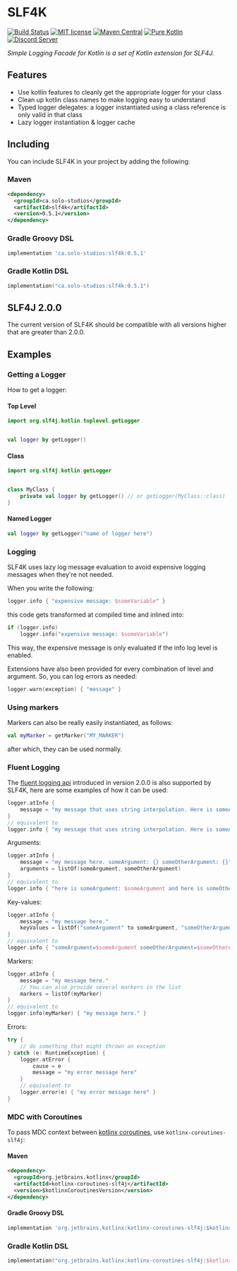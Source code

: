 # SLF4K

[![Build Status](https://img.shields.io/jenkins/build?jobUrl=https%3A%2F%2Fci.solo-studios.ca%2Fjob%2Fsolo-studios%2Fjob%2FSLF4K%2F&style=for-the-badge)](https://ci.solo-studios.ca/job/solo-studios/job/SLF4K/)
[![MIT license](https://img.shields.io/badge/License-MIT-blue.svg?style=for-the-badge)](LICENSE)
[![Maven Central](https://img.shields.io/maven-central/v/ca.solo-studios/slf4k.svg?style=for-the-badge&label=Maven%20Central)](https://search.maven.org/search?q=g:ca.solo-studios%20a:slf4k)
[![Pure Kotlin](https://img.shields.io/badge/100%25-kotlin-blue.svg?style=for-the-badge)](https://kotlinlang.org/)
[![Discord Server](https://img.shields.io/discord/871114669761372221?color=7389D8&label=Discord&logo=discord&logoColor=8fa3ff&style=for-the-badge)](https://discord.solo-studios.ca)

*Simple Logging Facade for Kotlin is a set of Kotlin extension for SLF4J.*

## Features

- Use kotlin features to cleanly get the appropriate logger for your class
- Clean up kotlin class names to make logging easy to understand
- Typed logger delegates: a logger instantiated using a class reference is only valid in that class
- Lazy logger instantiation & logger cache

## Including

You can include SLF4K in your project by adding the following:

### Maven

```xml
<dependency>
  <groupId>ca.solo-studios</groupId>
  <artifactId>slf4k</artifactId>
  <version>0.5.1</version>
</dependency>
```

### Gradle Groovy DSL

```groovy
implementation 'ca.solo-studios:slf4k:0.5.1'
```

### Gradle Kotlin DSL

```kotlin
implementation("ca.solo-studios:slf4k:0.5.1")
```

## SLF4J 2.0.0

The current version of SLF4K should be compatible with all versions higher that are greater than 2.0.0.

## Examples

### Getting a Logger

How to get a logger:

#### Top Level

```kotlin
import org.slf4j.kotlin.toplevel.getLogger


val logger by getLogger()
```

#### Class

```kotlin
import org.slf4j.kotlin.getLogger


class MyClass {
    private val logger by getLogger() // or getLogger(MyClass::class)
}
```

#### Named Logger

```kotlin
val logger by getLogger("name of logger here")
```

### Logging

SLF4K uses lazy log message evaluation to avoid expensive logging messages when they're not needed.

When you write the following:

```kotlin
logger.info { "expensive message: $someVariable" }
```

this code gets transformed at compiled time and inlined into:

```kotlin
if (logger.info)
    logger.info("expensive message: $someVariable")
```

This way, the expensive message is only evaluated if the info log level is enabled.

Extensions have also been provided for every combination of level and argument. So, you can log errors as needed:

```kotlin
logger.warn(exception) { "message" }
```

### Using markers

Markers can also be really easily instantiated, as follows:

```kotlin
val myMarker = getMarker("MY_MARKER")
```

after which, they can be used normally.

### Fluent Logging

The [fluent logging api](https://www.slf4j.org/manual.html#fluent) introduced in version 2.0.0 is also supported by
SLF4K,
here are some examples of how it can be used:

```kotlin
logger.atInfo {
    message = "my message that uses string interpolation. Here is someArgument: $someArgument"
}
// equivalent to
logger.info { "my message that uses string interpolation. Here is someArgument: $someArgument" }
```

Arguments:

```kotlin
logger.atInfo {
    message = "my message here. someArgument: {} someOtherArgument: {}"
    arguments = listOf(someArgument, someOtherArgument)
}
// equivalent to
logger.info { "here is someArgument: $someArgument and here is someOtherArgument: $someOtherArgument" }
```

Key-values:

```kotlin
logger.atInfo {
    message = "my message here."
    keyValues = listOf("someArgument" to someArgument, "someOtherArgument" to someOtherArgument)
}
// equivalent to
logger.info { "someArgument=$someArgument someOtherArgument=$someOtherArgument my message here." }
```

Markers:

```kotlin
logger.atInfo {
    message = "my message here."
    // You can also provide several markers in the list
    markers = listOf(myMarker)
}
// equivalent to
logger.info(myMarker) { "my message here." }
```

Errors:

```kotlin
try {
    // do something that might thrown an exception
} catch (e: RuntimeException) {
    logger.atError {
        cause = e
        message = "my error message here"
    }
    // equivalent to
    logger.error(e) { "my error message here" }
}
```

### MDC with Coroutines

To pass MDC context between [kotlinx coroutines](https://github.com/Kotlin/kotlinx.coroutines),
use `kotlinx-coroutines-slf4j`:

#### Maven

```xml
<dependency>
  <groupId>org.jetbrains.kotlinx</groupId>
  <artifactId>kotlinx-coroutines-slf4j</artifactId>
  <version>$kotlinxCoroutinesVersion</version>
</dependency>
```

#### Gradle Groovy DSL

```groovy
implementation 'org.jetbrains.kotlinx:kotlinx-coroutines-slf4j:$kotlinxCoroutinesVersion'
```

### Gradle Kotlin DSL

```kotlin
implementation("org.jetbrains.kotlinx:kotlinx-coroutines-slf4j:$kotlinxCoroutinesVersion")
```
